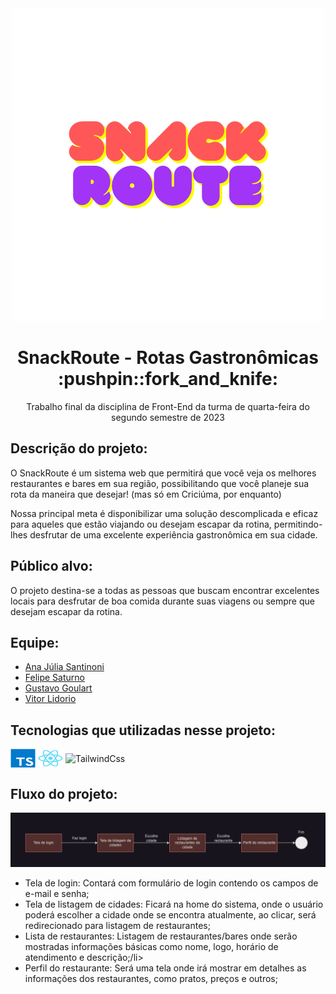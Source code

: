 <div align="center"> 
  <img src="https://raw.githubusercontent.com/gosttavo/abp-front-end/main/SnackRoute-logo.png">
  <h1>SnackRoute - Rotas Gastronômicas :pushpin::fork_and_knife:</h1>
  <p>Trabalho final da disciplina de Front-End da turma de quarta-feira do segundo semestre de 2023</p>
</div>

<div>
  <h2>Descrição do projeto:</h2>
  <p>
    O SnackRoute é um sistema web que permitirá que você veja os melhores restaurantes e bares em sua região, possibilitando que você planeje sua rota da maneira que desejar! (mas só em Criciúma, por enquanto)
  </p>
  <p>
  Nossa principal meta é disponibilizar uma solução descomplicada e eficaz para aqueles que estão viajando ou desejam escapar da rotina, permitindo-lhes desfrutar de uma excelente experiência gastronômica em sua cidade.
  </p>
</div>

<div>
  <h2>Público alvo:</h2>
  <p>O projeto destina-se a todas as pessoas que buscam encontrar excelentes locais para desfrutar de boa comida durante suas viagens ou sempre que desejam escapar da rotina.</p>
</div>

<div>
  <h2>Equipe:</h2>
  <ul>
    <li>
      <a href="https://github.com/Santinoni15" target="_blank">Ana Júlia Santinoni</a>
    </li>
    <li>
      <a href="https://github.com/f2004felipe" target="_blank">Felipe Saturno</a>
    </li>
    <li>
      <a href="https://github.com/gosttavo" target="_blank">Gustavo Goulart</a>
    </li>
    <li>
      <a href="https://github.com/VitorLidorio" target="_blank">Vitor Lidorio</a>
    </li>
  </ul>
</div>

<div style="display: inline_block">
  <h2>Tecnologias que utilizadas nesse projeto:</h2>
  <img align="center" title="Typescript" alt="Typescript" height="30" width="40" src="https://raw.githubusercontent.com/devicons/devicon/master/icons/typescript/typescript-original.svg">
  <img align="center" title="React.js" alt="React" height="30" width="40" src="https://raw.githubusercontent.com/devicons/devicon/master/icons/react/react-original.svg">
  <img align="center" title="Tailwindcss" alt="TailwindCss" height="30" width="40" src="https://cdn.jsdelivr.net/gh/devicons/devicon/icons/tailwindcss/tailwindcss-plain.svg">
</div>

<div>
  <h2>Fluxo do projeto:</h2>
  <img src="https://raw.githubusercontent.com/gosttavo/abp-front-end/main/diagrama-fluxo-abp.png">
  <ul>
    <li>Tela de login: Contará com formulário de login contendo os campos de e-mail e senha;</li>
    <li>Tela de listagem de cidades: Ficará na home do sistema, onde o usuário poderá escolher a cidade onde se encontra atualmente, ao clicar, será redirecionado para listagem de restaurantes;</li>
    <li>Lista de restaurantes: Listagem de restaurantes/bares onde serão mostradas informações básicas como nome, logo, horário de atendimento e descrição;/li>
    <li>Perfil do restaurante: Será uma tela onde irá mostrar em detalhes as informações dos restaurantes, como pratos, preços e outros;</li>
  </ul>
</div>
